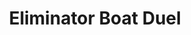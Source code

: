 ---
layout: video
series: Angry Video Game Nerd - Bad Game Cover Art
episode: 11
title: "Eliminator Boat Duel"
permalink: /avgn/bad-game-cover-art-11
video_id: u0c8W_GYk_Q
release_date: 2015-12-11
mike_notes:
toggle: off
special: bad-covers
special_id: "Bad Game Cover Art Videos"
platforms:
  - Nintendo Entertainment System
---